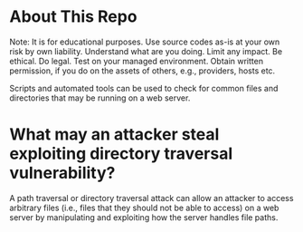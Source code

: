 # **About This Repo**

Note: It is for educational purposes. Use source codes as-is at your own risk by own liability. Understand what are you doing. Limit any impact.
Be ethical. Do legal. Test on your managed environment. Obtain written permission, if you do on the assets of others, e.g., providers, hosts etc.

Scripts and automated tools can be used to check for common files and directories that may be running on a web server. 

# What may an attacker steal exploiting directory traversal vulnerability?

A path traversal or directory traversal attack can allow an attacker to access arbitrary files (i.e., files that they should not be able to access) on a web server by manipulating and exploiting how the server handles file paths.

